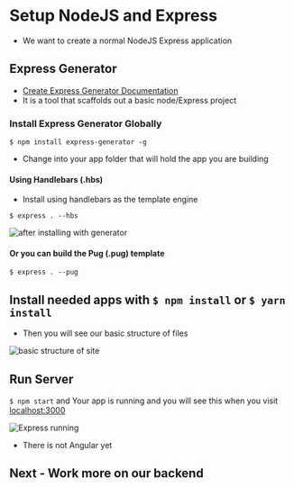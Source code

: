 # Setup NodeJS and Express
* We want to create a normal NodeJS Express application

## Express Generator
* [Create Express Generator Documentation](https://expressjs.com/en/starter/generator.html)
* It is a tool that scaffolds out a basic node/Express project

### Install Express Generator Globally
`$ npm install express-generator -g`

* Change into your app folder that will hold the app you are building

#### Using Handlebars (.hbs)
* Install using handlebars as the template engine

`$ express . --hbs`

![after installing with generator](https://i.imgur.com/nBXWET7.png)

#### Or you can build the Pug (.pug) template
`$ express . --pug`

## Install needed apps with `$ npm install` or `$ yarn install`
* Then you will see our basic structure of files

![basic structure of site](https://i.imgur.com/49b8drs.png)

## Run Server
`$ npm start` and Your app is running and you will see this when you visit [localhost:3000](http://localhost:3000)

![Express running](https://i.imgur.com/RUkZjcV.png)

* There is not Angular yet

## Next - Work more on our backend
